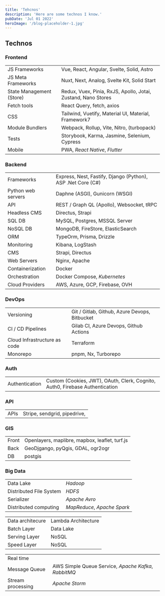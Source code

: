 ```yaml
---
title: 'Tehcnos'
description: 'Here are some technos I know.'
pubDate: 'Jul 01 2022'
heroImage: '/blog-placeholder-1.jpg'
---
```


## Technos

### Frontend

|                          |                                                               |
| ------------------------ | ------------------------------------------------------------- |
| JS Frameworks            | Vue, React, Angular, Svelte, Solid, Astro                     |
| JS Meta Frameworks       | Nuxt, Next, Analog, Svelte Kit, Solid Start                   |
| State Management (Store) | Redux, Vuex, Pinia, RxJS, Apollo, Jotai, Zustand, Nano Stores |
| Fetch tools              | React Query, fetch, axios                                     |
| CSS                      | Tailwind, Vuetify, Material UI, Material, Framework7          |
| Module Bundlers          | Webpack, Rollup, Vite, Nitro, (turbopack)                     |
| Tests                    | Storybook, Karma, Jasmine, Selenium, Cypress                  |
| Mobile                   | PWA, _React Native_, _Flutter_                                |

### Backend

|                    |                                                             |
| ------------------ | ----------------------------------------------------------- |
| Frameworks         | Express, Nest, Fastify, Django (Python), ASP .Net Core (C#) |
| Python web servers | Daphne (ASGI), Gunicorn (WSGI)                              |
| API                | REST / Graph QL (Apollo), Websocket, tRPC                   |
| Headless CMS       | Directus, Strapi                                            |
| SQL DB             | MySQL, Postgres, MSSQL Server                               |
| NoSQL DB           | MongoDB, FireStore, ElasticSearch                           |
| ORM                | TypeOrm, Prisma, Drizzle                                    |
| Monitoring         | Kibana, LogStash                                            |
| CMS                | Strapi, Directus                                            |
| Web Servers        | Nginx, Apache                                               |
| Containerization   | Docker                                                      |
| Orchestration      | Docker Compose, _Kubernetes_                                |
| Cloud Providers    | AWS, Azure, GCP, Firebase, OVH                              |

### DevOps

|                              |                                               |
| ---------------------------- | --------------------------------------------- |
| Versioning                   | Git / Gitlab, Github, Azure Devops, Bitbucket |
| CI / CD Pipelines            | Gilab CI, Azure Devops, Github Actions        |
| Cloud Infrastructure as code | Terraform                                     |
| Monorepo                     | pnpm, Nx, Turborepo                           |

### Auth

|                |                                                                              |
| -------------- | ---------------------------------------------------------------------------- |
| Authentication | Custom (Cookies, JWT), OAuth, Clerk, Cognito, Auth0, Firebase Authentication |

### API

|      |                              |
| ---- | ---------------------------- |
| APIs | Stripe, sendgrid, pipedrive, |

### GIS

|       |                                                |
| ----- | ---------------------------------------------- |
| Front | Openlayers, maplibre, mapbox, leaflet, turf.js |
| Back  | GeoDjgango, pyQgis, GDAL, ogr2ogr              |
| DB    | postgis                                        |

### Big Data

|                         |                             |
| ----------------------- | --------------------------- |
| Data Lake               | _Hadoop_                    |
| Distributed File System | _HDFS_                      |
| Serializer              | _Apache Avro_               |
| Distributed computing   | _MapReduce_, _Apache Spark_ |

|                  |                     |
| ---------------- | ------------------- |
| Data architecure | Lambda Architecture |
| Batch Layer      | Data Lake           |
| Serving Layer    | NoSQL               |
| Speed Layer      | NoSQL               |

|                   |                                                      |
| ----------------- | ---------------------------------------------------- |
| Real time         |                                                      |
| Message Queue     | AWS Simple Queue Service, _Apache Kafka_, _RabbitMQ_ |
| Stream processing | _Apache Storm_                                       |
